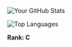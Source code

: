 ![Your GitHub Stats](https://github-readme-stats.vercel.app/api?username=cyyxeia&show_icons=true&theme=tokyonight)


![Top Languages](https://github-readme-stats.vercel.app/api/top-langs/?username=cyyxeia&layout=compact&theme=tokyonight)

**Rank: C**
